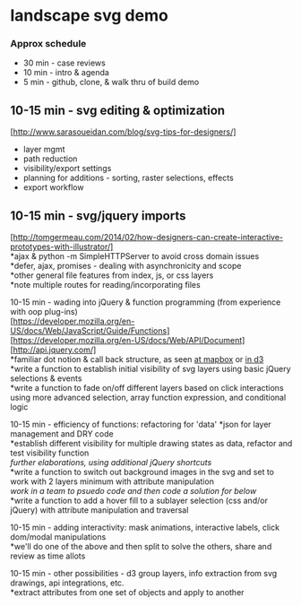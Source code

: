 # landscape svg demo

### Approx schedule  
* 30 min - case reviews  
* 10 min - intro & agenda  
* 5 min - github, clone, & walk thru of build demo  

## 10-15 min - svg editing & optimization  
[http://www.sarasoueidan.com/blog/svg-tips-for-designers/]  
  * layer mgmt      
  * path reduction  
  * visibility/export settings  
  * planning for additions - sorting, raster selections, effects
  * export workflow  
    
## 10-15 min - svg/jquery imports  
[http://tomgermeau.com/2014/02/how-designers-can-create-interactive-prototypes-with-illustrator/]  
    *ajax & python -m SimpleHTTPServer to avoid cross domain issues  
    *defer, ajax, promises - dealing with asynchronicity and scope  
    *other general file features from index, js, or css layers  
        *note multiple routes for reading/incorporating files  
        
10-15 min - wading into jQuery & function programming (from experience with oop plug-ins)  
[https://developer.mozilla.org/en-US/docs/Web/JavaScript/Guide/Functions]  
[https://developer.mozilla.org/en-US/docs/Web/API/Document]  
[http://api.jquery.com/]  
    *familiar dot notion & call back structure, as seen [at mapbox](https://www.mapbox.com/mapbox-gl-js/example/toggle-layers/) or [in d3](https://bl.ocks.org/mbostock/3885304)  
    *write a function to establish initial visibility of svg layers using basic jQuery selections & events  
    *write a function to fade on/off different layers based on click  interactions using more advanced selection, array function expression, and conditional logic  

10-15 min - efficiency of functions: refactoring for 'data' 
    *json for layer management and DRY code  
    *establish different visibility for multiple drawing states as data, refactor and test visibility function  
        *further elaborations, using additional jQuery shortcuts*  
    *write a function to switch out background images in the svg and set to work with 2 layers minimum with attribute manipulation   
        *work in a team to psuedo code and then code a solution for below*  
    *write a function to add a hover fill to a sublayer selection (css and/or jQuery) with attribute manipulation and traversal  
    
10-15 min - adding interactivity: mask animations, interactive labels, click dom/modal manipulations  
    *we'll do one of the above and then split to solve the others, share and review as time allots  
    
10-15 min - other possibilities - d3 group layers, info extraction from svg drawings, api integrations, etc.  
    *extract attributes from one set of objects and apply to another  
